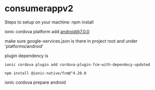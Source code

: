 # consumerappv2

Steps to setup on your machine:
npm install

ionic cordova platform add android@7.0.0

make sure google-services.json is there in project root and under 'platforms/android'

plugin dependency is 

	ionic cordova plugin add cordova-plugin-fcm-with-dependecy-updated
  
	npm install @ionic-native/fcm@^4.20.0
  
ionic cordova prepare android
